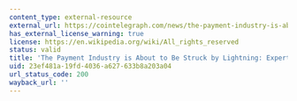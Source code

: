 ```yaml
---
content_type: external-resource
external_url: https://cointelegraph.com/news/the-payment-industry-is-about-to-be-struck-by-lightning-expert-take
has_external_license_warning: true
license: https://en.wikipedia.org/wiki/All_rights_reserved
status: valid
title: 'The Payment Industry is About to Be Struck by Lightning: Expert Take'
uid: 23ef481a-19fd-4036-a627-633b8a203a04
url_status_code: 200
wayback_url: ''
---
```

